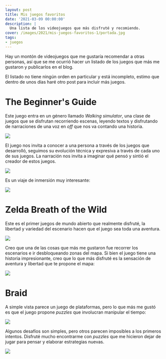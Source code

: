 ```yaml
---
layout: post
title: Mis juegos favoritos
date: '2021-03-09 00:00:00'
description: |
  Una lista de los videojuegos que más disfruté y recomiendo.
cover: /images/2021/mis-juegos-favoritos-1/portada.jpg
tags:
- juegos
---
```


Hay un montón de videojuegos que me gustaría recomendar a
otras personas, así
que se me ocurrió hacer un listado de los juegos que más
me gustaron y publicarlos en el blog.

El listado no tiene ningún orden en particular y está incompleto, estimo
que dentro de unos días haré otro post para incluir más juegos.


# The Beginner's Guide

Este juego entra en un género llamado *Walking simulator*, una clase de juegos
que se disfrutan recorriendo escenas, leyendo textos y disfrutando de narraciones
de una voz en *off* que nos va contando una historia.

![](/images/2021/mis-juegos-favoritos-1/beginners-guide-1.jpg)

El juego nos invita a conocer a una persona a través de los juegos que desarrolló, seguimos
su evolución técnica y expresiva a través de cada uno de sus juegos. La narración nos
invita a imaginar qué pensó y sintió el creador de estos juegos.

![](/images/2021/mis-juegos-favoritos-1/beginners-guide-2.jpg)

Es un viaje de inmersión muy interesante:

![](/images/2021/mis-juegos-favoritos-1/beginners-guide-3.jpg)


# Zelda Breath of the Wild

Este es el primer juegos de mundo abierto que realmente disfruté, la
libertad y variedad del escenario hacen que el juego sea toda una aventura. 

![](/images/2021/mis-juegos-favoritos-1/zelda-1.jpg)

Creo que una de las cosas que más me gustaron fue recorrer los escenarios e
ir desbloqueando zonas del mapa. Si bien el juego tiene una historia impresionante, creo
que lo que más disfruté es la sensación de aventura y libertad que te propone el mapa:

![](/images/2021/mis-juegos-favoritos-1/zelda-2.jpg)


# Braid

A simple vista parece un juego de plataformas, pero lo que más me gustó
es que el juego propone *puzzles* que involucran manipular el tiempo:

![](/images/2021/mis-juegos-favoritos-1/braid-1.jpg)

Algunos desafíos son simples, pero otros parecen imposibles a los
primeros intentos. Disfruté mucho encontrarme con *puzzles* que me hicieron
dejar de jugar para pensar y elaborar estrategias nuevas.

![](/images/2021/mis-juegos-favoritos-1/braid-2.jpg)


